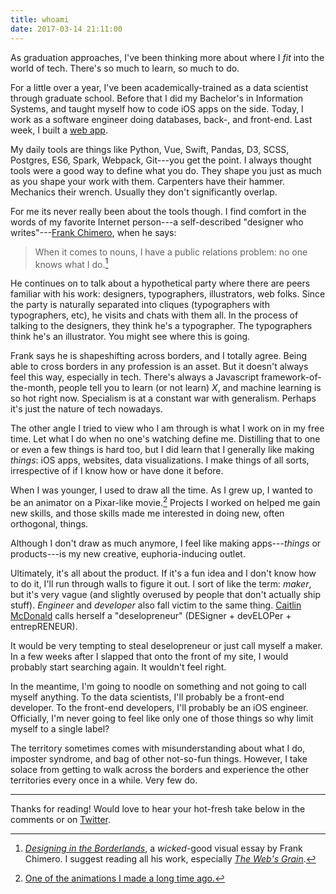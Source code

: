 ```yaml
---
title: whoami
date: 2017-03-14 21:11:00
---
```


As graduation approaches, I've been thinking more about where I *fit* into the world of tech. There's so much to learn, so much to do.

For a little over a year, I've been academically-trained as a data scientist through graduate school. Before that I did my Bachelor's in Information Systems, and taught myself how to code iOS apps on the side. Today, I work as a software engineer doing databases, back-, and front-end. Last week, I built a [web app](https://notational.co/). 

My daily tools are things like Python, Vue, Swift, Pandas, D3, SCSS, Postgres, ES6, Spark, Webpack, Git---you get the point. I always thought tools were a good way to define what you do. They shape you just as much as you shape your work with them. Carpenters have their hammer. Mechanics their wrench. Usually they don't significantly overlap.

For me its never really been about the tools though. I find comfort in the words of my favorite Internet person---a self-described "designer who writes"---[Frank Chimero](https://frankchimero.com/), when he says:

> When it comes to nouns, I have a public relations problem: no one knows what I do.[^1]

He continues on to talk about a hypothetical party where there are peers familiar with his work: designers, typographers, illustrators, web folks. Since the party is naturally separated into cliques (typographers with typographers, etc), he visits and chats with them all. In the process of talking to the designers, they think he's a typographer. The typographers think he's an illustrator. You might see where this is going.

Frank says he is shapeshifting across borders, and I totally agree. Being able to cross borders in any profession is an asset. But it doesn't always feel this way, especially in tech. There's always a Javascript framework-of-the-month, people tell you to learn (or not learn) *X*, and machine learning is so hot right now. Specialism is at a constant war with generalism. Perhaps it's just the nature of tech nowadays.

The other angle I tried to view who I am through is what I work on in my free time. Let what I do when no one's watching define me. Distilling that to one or even a few things is hard too, but I did learn that I generally like making *things*: iOS apps, websites, data visualizations. I make things of all sorts, irrespective of if I know how or have done it before.

When I was younger, I used to draw all the time. As I grew up, I wanted to be an animator on a Pixar-like movie.[^2] Projects I worked on helped me gain new skills, and those skills made me interested in doing new, often orthogonal, things.

Although I don't draw as much anymore, I feel like making apps---*things* or products---is my new creative, euphoria-inducing outlet.

Ultimately, it's all about the product. If it's a fun idea and I don't know how to do it, I'll run through walls to figure it out. I sort of like the term: *maker*, but it's very vague (and slightly overused by people that don't actually ship stuff). *Engineer* and *developer* also fall victim to the same thing. [Caitlin McDonald](http://www.caitlinamcdonald.com/) calls herself a "deselopreneur" (DESigner + devELOPer + entrepRENEUR).

It would be very tempting to steal deselopreneur or just call myself a maker. In a few weeks after I slapped that onto the front of my site, I would probably start searching again. It wouldn't feel right.

In the meantime, I'm going to noodle on something and not going to call myself anything. To the data scientists, I'll probably be a front-end developer. To the front-end developers, I'll probably be an iOS engineer. Officially, I'm never going to feel like only one of those things so why limit myself to a single label?

The territory sometimes comes with misunderstanding about what I do, imposter syndrome, and bag of other not-so-fun things. However, I take solace from getting to walk across the borders and experience the other territories every once in a while. Very few do.

---

Thanks for reading! Would love to hear your hot-fresh take below in the comments or on [Twitter](https://twitter.com/tomfme).

[^1]: *[Designing in the Borderlands](https://frankchimero.com/writing/designing-in-the-borderlands/)*, a *wicked*-good visual essay by Frank Chimero. I suggest reading all his work, especially *[The Web's Grain](https://frankchimero.com/writing/what-screens-want/)*.
[^2]: [One of the animations I made a long time ago.](https://youtu.be/Lrc8hYPqEp4)
